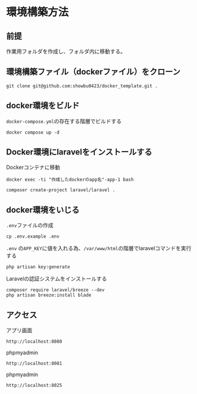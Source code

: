 # 環境構築方法
##  前提
作業用フォルダを作成し、フォルダ内に移動する。

## 環境構築ファイル（dockerファイル）をクローン
```
git clone git@github.com:showbu0423/docker_template.git .
```

## docker環境をビルド
`docker-compose.yml`の存在する階層でビルドする
```
docker compose up -d
```

## Docker環境にlaravelをインストールする
Dockerコンテナに移動
```
docker exec -ti "作成したdockerのapp名"-app-1 bash

composer create-project laravel/laravel .
```

## docker環境をいじる
`.env`ファイルの作成
```
cp .env.example .env
```

`.env` の`APP_KEY`に値を入れる為、`/var/www/html`の階層でlaravelコマンドを実行する
```
php artisan key:generate
```

Laravelの認証システムをインストールする
```
composer require laravel/breeze --dev
php artisan breeze:install blade
```

## アクセス
アプリ画面
```
http://localhost:8080
```

phpmyadmin
```
http://localhost:8081
```

phpmyadmin
```
http://localhost:8025
```
